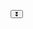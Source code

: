 <!DOCTYPE html>
<html>
<head>
<style>
$prime: #ff6e48
$ciBlue: #00FFF1
$ciRed: #ff00aa
$ciGreen: #46fcb4
$second: #0c1016

body,
html
    align-items: center
    background-color: $second
    display: flex
    font-family: 'Roboto'
    font-size: 10px
    height: 100%
    justify-content: center
    margin: 0
    padding: 0
    width: 100%

*
    box-sizing: border-box

button
    border: none
    border-radius: 2rem
    display: flex
    justify-content: flex-start
    align-items: center
    flex-direction: row
    cursor: pointer
    padding: 0 2rem 0 2rem
    transition: 150ms all
    background-color: lighten($second, 10%)

    &.dislike
        .icon
            svg.prime
                animation: dislike 550ms forwards ease-in-out

    &.active
        background-color: $ciBlue
        .counter
            color: $second
        .icon
            svg
                color: $second
            svg.prime
                animation: like 550ms forwards ease-in-out

    .counter
        font-size: 3rem
        font-weight: 700
        color: white
        padding: 2rem 0 2rem 2rem
        transition: 150ms all

    .icon
        padding: 1rem
        transition: 150ms all
        position: relative
        width: 3rem
        height: 3rem

        svg
            color: white
            position: absolute
            top: 0
            left: 0
            width: 3rem
            height: 3rem

            &.normal
                z-index: 1
                opacity: 0.5
            &.prime
                z-index: 2

@keyframes dislike
    0%
        color: $second
        transform: translate(0, 0%)
    100%
        color: $ciBlue
        transform: translate(0, 300%) scale(0)

@keyframes like
    0%
        color: white
        transform: translate(0, 0%)
    100%
        color: $ciBlue
        transform: translate(0, -300%) scale(0)
</style>
</head>
<body>
<button id="like">
        <div class="icon">
            <svg class="prime" xmlns="http://www.w3.org/2000/svg" viewBox="0 0 512 512">
                <path fill="currentColor"
                    d="M462.3 62.6C407.5 15.9 326 24.3 275.7 76.2L256 96.5l-19.7-20.3C186.1 24.3 104.5 15.9 49.7 62.6c-62.8 53.6-66.1 149.8-9.9 207.9l193.5 199.8c12.5 12.9 32.8 12.9 45.3 0l193.5-199.8c56.3-58.1 53-154.3-9.8-207.9z">
                </path>
            </svg>
            <svg xmlns="http://www.w3.org/2000/svg" viewBox="0 0 512 512">
                <path fill="currentColor"
                    d="M462.3 62.6C407.5 15.9 326 24.3 275.7 76.2L256 96.5l-19.7-20.3C186.1 24.3 104.5 15.9 49.7 62.6c-62.8 53.6-66.1 149.8-9.9 207.9l193.5 199.8c12.5 12.9 32.8 12.9 45.3 0l193.5-199.8c56.3-58.1 53-154.3-9.8-207.9z">
                </path>
            </svg>
        </div>
        <div class="counter" id="couter"></div>
    </button>
  <script>
const button = document.querySelector('#like');
const counter = '#couter';
let state = false;
let like = 12;

writeCounter(like, counter);
setState(state, button);

function writeCounter(number, id) {
    const elm = button.querySelector(id);
    elm.innerHTML = number;
}

function setState(state, elm) {
    if (state) {
        elm.classList.remove('dislike');
        elm.classList.add('active');
    } else {
        elm.classList.remove('active');
        elm.classList.add('dislike');
    }
}

function addLike() {
    if (!state) {
        like++;
        state = true;
        writeCounter(like, counter);
        setState(state, button);
    } else {
        like--;
        state = false;
        writeCounter(like, counter);
        setState(state, button);
    }
}

button.addEventListener('click', addLike);
</script>
</body>
</html>

